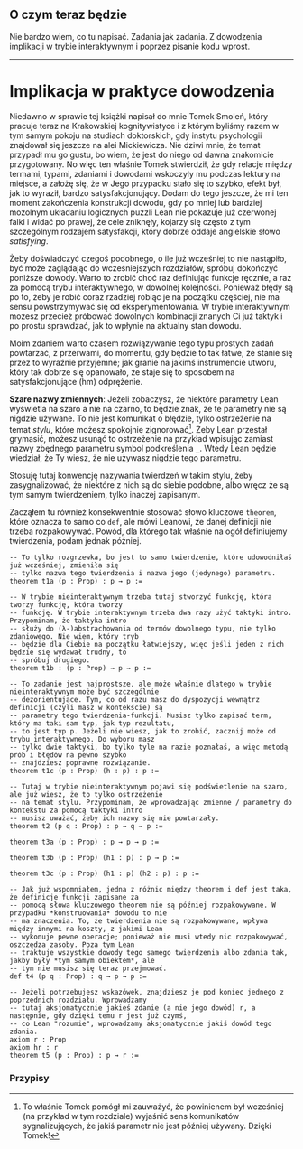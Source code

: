 ## O czym teraz będzie

Nie bardzo wiem, co tu napisać. Zadania jak zadania. Z dowodzenia implikacji w trybie interaktywnym
i poprzez pisanie kodu wprost.

<hr>

# Implikacja w praktyce dowodzenia

Niedawno w sprawie tej książki napisał do mnie Tomek Smoleń, który pracuje teraz na Krakowskiej
kognitywistyce i z którym byliśmy razem w tym samym pokoju na studiach doktorskich, gdy instytu
psychologii znajdował się jeszcze na alei Mickiewicza. Nie dziwi mnie, że temat przypadł mu go
gustu, bo wiem, że jest do niego od dawna znakomicie przygotowany. No więc ten właśnie Tomek
stwierdził, że gdy relacje między termami, typami, zdaniami i dowodami wskoczyły mu podczas lektury
na miejsce, a założę się, że w Jego przypadku stało się to szybko, efekt był, jak to wyraził, bardzo
satysfakcjonujący. Dodam do tego jeszcze, że mi ten moment zakończenia konstrukcji dowodu, gdy po
mniej lub bardziej mozolnym układaniu logicznych puzzli Lean nie pokazuje już czerwonej falki i
widać po prawej, że cele zniknęły, kojarzy się często z tym szczególnym rodzajem satysfakcji, który
dobrze oddaje angielskie słowo *satisfying*.

Żeby doświadczyć czegoś podobnego, o ile już wcześniej to nie nastąpiło, być może zaglądając do
wcześniejszych rozdziałów, spróbuj dokończyć poniższe dowody. Warto to zrobić choć raz definiując
funkcje ręcznie, a raz za pomocą trybu interaktywnego, w dowolnej kolejności. Ponieważ błędy są po
to, żeby je robić coraz rzadziej robiąc je na początku częściej, nie ma sensu powstrzymywać się od
eksperymentowania. W trybie interaktywnym możesz przecież próbować dowolnych kombinacji znanych Ci
już taktyk i po prostu sprawdzać, jak to wpłynie na aktualny stan dowodu.

Moim zdaniem warto czasem rozwiązywanie tego typu prostych zadań powtarzać, z przerwami, do momentu,
gdy będzie to tak łatwe, że stanie się przez to wyraźnie przyjemne; jak granie na jakimś
instrumencie utworu, który tak dobrze się opanowało, że staje się to sposobem na satysfakcjonujące
(hm) odprężenie.

**Szare nazwy zmiennych**: Jeżeli zobaczysz, że niektóre parametry Lean wyświetla na szaro a nie na
czarno, to będzie znak, że te parametry nie są nigdzie używane. To nie jest komunikat o błędzie,
tylko ostrzeżenie na temat *stylu*, które możesz spokojnie zignorować[^1]. Żeby Lean przestał
grymasić, możesz usunąć to ostrzeżenie na przykład wpisując zamiast nazwy zbędnego parametru symbol
podkreślenia `_`. Wtedy Lean będzie wiedział, że Ty wiesz, że nie używasz nigdzie tego parametru.

Stosuję tutaj konwencję nazywania twierdzeń w takim stylu, żeby zasygnalizować, że niektóre z nich
są do siebie podobne, albo wręcz że są tym samym twierdzeniem, tylko inaczej zapisanym.

Zacząłem tu również konsekwentnie stosować słowo kluczowe `theorem`, które oznacza to samo co `def`,
ale mówi Leanowi, że danej definicji nie trzeba rozpakowywać. Powód, dla którego tak właśnie na ogół
definiujemy twierdzenia, podam jednak później.

```lean
-- To tylko rozgrzewka, bo jest to samo twierdzenie, które udowodniłaś już wcześniej, zmieniła się
-- tylko nazwa tego twierdzenia i nazwa jego (jedynego) parametru.
theorem t1a (p : Prop) : p → p :=

-- W trybie nieinteraktywnym trzeba tutaj stworzyć funkcję, która tworzy funkcję, która tworzy
-- funkcję. W trybie interaktywnym trzeba dwa razy użyć taktyki intro. Przypominam, że taktyka intro
-- służy do (λ-)abstrachowania od termów dowolnego typu, nie tylko zdaniowego. Nie wiem, który tryb
-- będzie dla Ciebie na początku łatwiejszy, więc jeśli jeden z nich będzie się wydawał trudny, to
-- spróbuj drugiego.
theorem t1b : (p : Prop) → p → p :=

-- To zadanie jest najprostsze, ale może właśnie dlatego w trybie nieinteraktywnym może być szczególnie
-- dezorientujące. Tym, co od razu masz do dyspozycji wewnątrz definicji (czyli masz w kontekście) są
-- parametry tego twierdzenia-funkcji. Musisz tylko zapisać term, który ma taki sam typ, jak typ rezultatu,
-- to jest typ p. Jeżeli nie wiesz, jak to zrobić, zacznij może od trybu interaktywnego. Do wyboru masz
-- tylko dwie taktyki, bo tylko tyle na razie poznałaś, a więc metodą prób i błędów na pewno szybko
-- znajdziesz poprawne rozwiązanie.
theorem t1c (p : Prop) (h : p) : p :=

-- Tutaj w trybie nieinteraktywnym pojawi się podświetlenie na szaro, ale już wiesz, że to tylko ostrzeżenie
-- na temat stylu. Przypominam, że wprowadzając zmienne / parametry do kontekstu za pomocą taktyki intro
-- musisz uważać, żeby ich nazwy się nie powtarzały.
theorem t2 (p q : Prop) : p → q → p :=

theorem t3a (p : Prop) : p → p → p :=

theorem t3b (p : Prop) (h1 : p) : p → p :=

theorem t3c (p : Prop) (h1 : p) (h2 : p) : p :=

-- Jak już wspomniałem, jedna z różnic między theorem i def jest taka, że definicje funkcji zapisane za 
-- pomocą słowa kluczowego theorem nie są później rozpakowywane. W przypadku *konstruowania* dowodu to nie
-- ma znaczenia. To, że twierdzenia nie są rozpakowywane, wpływa między innymi na koszty, z jakimi Lean
-- wykonuje pewne operacje; ponieważ nie musi wtedy nic rozpakowywać, oszczędza zasoby. Poza tym Lean 
-- traktuje wszystkie dowody tego samego twierdzenia albo zdania tak, jakby były *tym samym obiektem*, ale
-- tym nie musisz się teraz przejmować.
def t4 (p q : Prop) : q → p → p :=

-- Jeżeli potrzebujesz wskazówek, znajdziesz je pod koniec jednego z poprzednich rozdziału. Wprowadzamy
-- tutaj aksjomatycznie jakieś zdanie (a nie jego dowód) r, a następnie, gdy dzięki temu r jest już czymś,
-- co Lean "rozumie", wprowadzamy aksjomatycznie jakiś dowód tego zdania.
axiom r : Prop
axiom hr : r
theorem t5 (p : Prop) : p → r :=
```

### Przypisy

[^1]: To właśnie Tomek pomógł mi zauważyć, że powinienem był wcześniej (na przykład w tym rozdziale)
    wyjaśnić sens komunikatów sygnalizujących, że jakiś parametr nie jest później używany. Dzięki
    Tomek!
